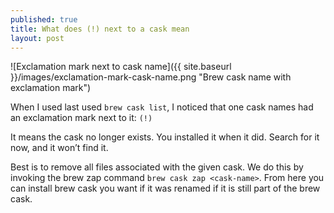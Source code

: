 ```yaml
---
published: true
title: What does (!) next to a cask mean
layout: post
---
```

![Exclamation mark next to cask name]({{ site.baseurl }}/images/exclamation-mark-cask-name.png "Brew cask name with exclamation mark")  

When I used last used `brew cask list`, I noticed that one cask names had an exclamation mark next to it: `(!)`

It means the cask no longer exists. You installed it when it did. Search for it now, and it won’t find it.
 
Best is to remove all files associated with the given cask. We do this by invoking the brew zap command `brew cask zap <cask-name>`. From here you can install brew cask you want if it was renamed if it is still part of the brew cask.